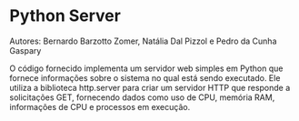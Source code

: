# Python Server

Autores: Bernardo Barzotto Zomer, Natália Dal Pizzol e Pedro da Cunha Gaspary  

O código fornecido implementa um servidor web simples em Python que fornece informações sobre o sistema no qual está sendo executado. Ele utiliza a biblioteca http.server para criar um servidor HTTP que responde a solicitações GET, fornecendo dados como uso de CPU,  memória RAM, informações de CPU e processos em execução.

